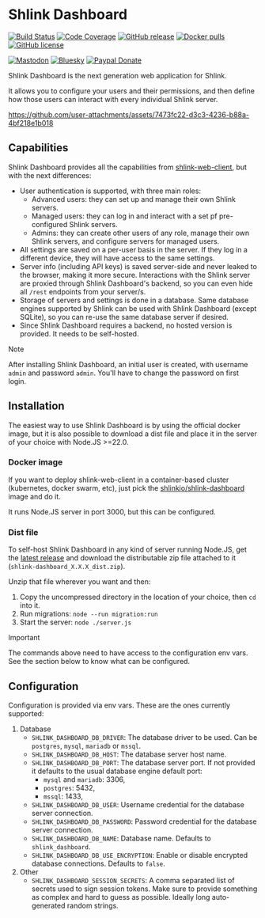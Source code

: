# Shlink Dashboard

[![Build Status](https://img.shields.io/github/actions/workflow/status/shlinkio/shlink-dashboard/ci.yml?branch=develop&logo=github&style=flat-square)](https://github.com/shlinkio/shlink-dashboard/actions/workflows/ci.yml?query=workflow%3A%22Continuous+integration%22)
[![Code Coverage](https://img.shields.io/codecov/c/gh/shlinkio/shlink-dashboard/develop?style=flat-square)](https://app.codecov.io/gh/shlinkio/shlink-dashboard)
[![GitHub release](https://img.shields.io/github/release/shlinkio/shlink-dashboard.svg?style=flat-square)](https://github.com/shlinkio/shlink-dashboard/releases/latest)
[![Docker pulls](https://img.shields.io/docker/pulls/shlinkio/shlink-dashboard.svg?logo=docker&style=flat-square)](https://hub.docker.com/r/shlinkio/shlink-dashboard/)
[![GitHub license](https://img.shields.io/github/license/shlinkio/shlink-dashboard.svg?style=flat-square)](https://github.com/shlinkio/shlink-dashboard/blob/main/LICENSE)

[![Mastodon](https://img.shields.io/mastodon/follow/109329425426175098?color=%236364ff&domain=https%3A%2F%2Ffosstodon.org&label=follow&logo=mastodon&logoColor=white&style=flat-square)](https://fosstodon.org/@shlinkio)
[![Bluesky](https://img.shields.io/badge/follow-shlinkio-0285FF.svg?style=flat-square&logo=bluesky&logoColor=white)](https://bsky.app/profile/shlink.io)
[![Paypal Donate](https://img.shields.io/badge/Donate-paypal-blue.svg?style=flat-square&logo=paypal&colorA=cccccc)](https://slnk.to/donate)

Shlink Dashboard is the next generation web application for Shlink.

It allows you to configure your users and their permissions, and then define how those users can interact with every individual Shlink server.

https://github.com/user-attachments/assets/7473fc22-d3c3-4236-b88a-4bf218e1b018

## Capabilities

Shlink Dashboard provides all the capabilities from [shlink-web-client](https://github.com/shlinkio/shlink-web-client?tab=readme-ov-file#shlink-web-client), but with the next differences:

- User authentication is supported, with three main roles:
  - Advanced users: they can set up and manage their own Shlink servers.
  - Managed users: they can log in and interact with a set pf pre-configured Shlink servers.
  - Admins: they can create other users of any role, manage their own Shlink servers, and configure servers for managed users.
- All settings are saved on a per-user basis in the server. If they log in a different device, they will have access to the same settings.
- Server info (including API keys) is saved server-side and never leaked to the browser, making it more secure. Interactions with the Shlink server are proxied through Shlink Dashboard's backend, so you can even hide all `/rest` endpoints from your server/s.
- Storage of servers and settings is done in a database. Same database engines supported by Shlink can be used with Shlink Dashboard (except SQLite), so you can re-use the same database server if desired.
- Since Shlink Dashboard requires a backend, no hosted version is provided. It needs to be self-hosted.

> [!NOTE]
> After installing Shlink Dashboard, an initial user is created, with username `admin` and password `admin`. You'll have to change the password on first login.

## Installation

The easiest way to use Shlink Dashboard is by using the official docker image, but it is also possible to download a dist file and place it in the server of your choice with Node.JS >=22.0.

### Docker image

If you want to deploy shlink-web-client in a container-based cluster (kubernetes, docker swarm, etc), just pick the [shlinkio/shlink-dashboard](https://hub.docker.com/r/shlinkio/shlink-dashboard/) image and do it.

It runs Node.JS server in port 3000, but this can be configured.

### Dist file

To self-host Shlink Dashboard in any kind of server running Node.JS, get the [latest release](https://github.com/shlinkio/shlink-dashboard/releases/latest) and download the distributable zip file attached to it (`shlink-dashboard_X.X.X_dist.zip`).

Unzip that file wherever you want and then:

1. Copy the uncompressed directory in the location of your choice, then `cd` into it.
2. Run migrations: `node --run migration:run`
3. Start the server: `node ./server.js`

> [!IMPORTANT]
> The commands above need to have access to the configuration env vars. See the section below to know what can be configured.

## Configuration

Configuration is provided via env vars. These are the ones currently supported:

1. Database
    - `SHLINK_DASHBOARD_DB_DRIVER`: The database driver to be used. Can be `postgres`, `mysql`, `mariadb` or `mssql`.
    - `SHLINK_DASHBOARD_DB_HOST`: The database server host name.
    - `SHLINK_DASHBOARD_DB_PORT`: The database server port. If not provided it defaults to the usual database engine default port:
        - `mysql` and `mariadb`: 3306,
        - `postgres`: 5432,
        - `mssql`: 1433,
    - `SHLINK_DASHBOARD_DB_USER`: Username credential for the database server connection.
    - `SHLINK_DASHBOARD_DB_PASSWORD`: Password credential for the database server connection.
    - `SHLINK_DASHBOARD_DB_NAME`: Database name. Defaults to `shlink_dashboard`.
    - `SHLINK_DASHBOARD_DB_USE_ENCRYPTION`: Enable or disable encrypted database connections. Defaults to `false`.
2. Other
    - `SHLINK_DASHBOARD_SESSION_SECRETS`: A comma separated list of secrets used to sign session tokens. Make sure to provide something as complex and hard to guess as possible. Ideally long auto-generated random strings.

